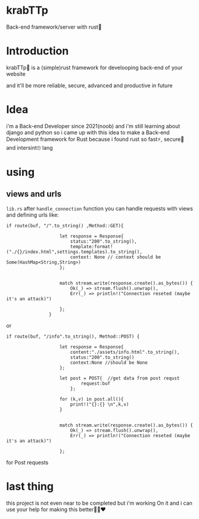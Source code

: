 # krabTTp
Back-end framework/server with rust🦀


# Introduction
krabTTp🦀 is a (simple)rust framework for develooping back-end of your website

and it'll be more reliable, secure, advanced and productive in future


# Idea
i'm a Back-end Developer since 2021(noob) and i'm still learning about django and python so i came up with this idea to make a Back-end Development framework for Rust 
because i found rust so fast⚡, secure🔐 and intersint🙄 lang

# using


## views and urls
`lib.rs` after `handle_connection` function you can handle requests with views and defining urls like:
```
if route(buf, "/".to_string() ,Method::GET){

                    let response = Response{
                        status:"200".to_string(),
                        template:format!("./{}/index.html",settings.templates).to_string(),
                        context: None // context should be Some(HashMap<String,String>)
                    };

                                       
                    match stream.write(response.create().as_bytes()) {
                        Ok(_) => stream.flush().unwrap(),
                        Err(_) => println!("Connection reseted (maybe it's an attack)")

                    };
                }
```
or
```
if route(buf, "/info".to_string(), Method::POST) {
                    
                    let response = Response{
                        content:"./assets/info.html".to_string(),
                        status:"200".to_string()
                        context:None //should be None
                    };

                    let post = POST{  //get data from post requst
                            request:buf
                        };
                    
                    for (k,v) in post.all(){
                        print!("{}:{} \n",k,v)
                    }
                    

                    match stream.write(response.create().as_bytes()) {
                        Ok(_) => stream.flush().unwrap(),
                        Err(_) => println!("Connection reseted (maybe it's an attack)")

                    };
```
for Post requests

# last thing
this project is not even near to be completed but i'm working On it 
and i can use your help for making this better💚🤍❤
